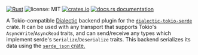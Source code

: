 [![Rust](https://github.com/boltlabs-inc/dialectic/actions/workflows/rust.yml/badge.svg)](https://github.com/boltlabs-inc/dialectic/actions/workflows/rust.yml)
![license: MIT](https://img.shields.io/github/license/boltlabs-inc/dialectic)
[![crates.io](https://img.shields.io/crates/v/dialectic-tokio-serde-json)](https://crates.io/crates/dialectic-tokio-serde-json)
[![docs.rs documentation](https://docs.rs/dialectic-tokio-serde-json/badge.svg)](https://docs.rs/dialectic-tokio-serde-json)

A Tokio-compatible [Dialectic](https://crates.io/crates/dialectic) backend plugin for the
[`dialectic-tokio-serde`](https://crates.io/crates/dialectic-tokio-serde) crate. It can be used with
any transport that supports Tokio's `AsyncWrite`/`AsyncRead` traits, and can send/receive any types
which implement serde's `Serialize`/`Deserialize` traits. This backend serializes its data using
the [`serde_json` crate.](https://crates.io/crates/serde_json)